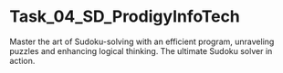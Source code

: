 # Task_04_SD_ProdigyInfoTech
Master the art of Sudoku-solving with an efficient program, unraveling puzzles and enhancing logical thinking. The ultimate Sudoku solver in action.
